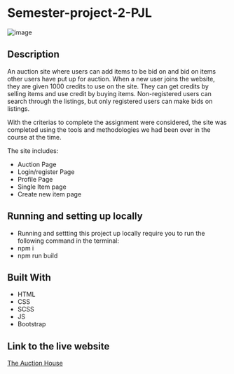 # Semester-project-2-PJL
![image](https://github.com/PJLUDVIGSEN/Semester-project-2-PJL/assets/91543020/5fb1f2ce-d8a8-45d3-9e46-a323c79dfd0b)


## Description

An auction site where users can add items to be bid on and bid on items other users have put up for auction.
When a new user joins the website, they are given 1000 credits to use on the site. 
They can get credits by selling items and use credit by buying items. 
Non-registered users can search through the listings, but only registered users can make bids on listings.


With the criterias to complete the assignment were considered, the site was completed using the tools and methodologies
we had been over in the course at the time.

The site includes: 
- Auction Page
- Login/register Page
- Profile Page
- Single Item page
- Create new item page

## Running and setting up locally
- Running and settting this project up locally require you to run the following command in the terminal:
- npm i 
- npm run build

## Built With

- HTML
- CSS
- SCSS
- JS
- Bootstrap

## Link to the live website
[The Auction House](https://imaginative-entremet-d90bbb.netlify.app/)
